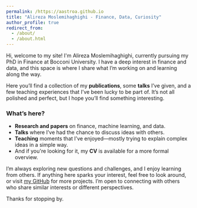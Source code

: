 ```yaml
---
permalink: /https://aastroa.github.io
title: "Alireza Moslemihaghighi - Finance, Data, Curiosity"
author_profile: true
redirect_from: 
  - /about/
  - /about.html
---
```


Hi, welcome to my site! I'm Alireza Moslemihaghighi, currently pursuing my PhD in Finance at Bocconi University. I have a deep interest in finance and data, and this space is where I share what I’m working on and learning along the way.

Here you’ll find a collection of my **publications**, some **talks** I’ve given, and a few teaching experiences that I’ve been lucky to be part of. It’s not all polished and perfect, but I hope you’ll find something interesting.

### What’s here?
- **Research and papers** on finance, machine learning, and data.
- **Talks** where I’ve had the chance to discuss ideas with others.
- **Teaching** moments that I’ve enjoyed—mostly trying to explain complex ideas in a simple way.
- And if you're looking for it, my **CV** is available for a more formal overview.

I’m always exploring new questions and challenges, and I enjoy learning from others. If anything here sparks your interest, feel free to look around, or visit [my GitHub](https://github.com/AAstroA) for more projects. I’m open to connecting with others who share similar interests or different perspectives.

Thanks for stopping by.
